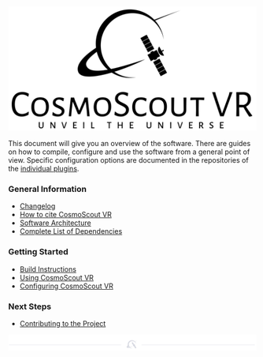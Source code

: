 <p align="center"> 
  <img src ="../resources/logo/large.svg" />
</p>

This document will give you an overview of the software.
There are guides on how to compile, configure and use the software from a general point of view.
Specific configuration options are documented in the repositories of the [individual plugins](../README.md#Plugins-for-CosmoScout-VR).

### General Information
* [Changelog](changelog.md)
* [How to cite CosmoScout VR](citation.md)
* [Software Architecture](architecture.md)
* [Complete List of Dependencies](dependencies.md)

### Getting Started
* [Build Instructions](install.md)
* [Using CosmoScout VR](using.md)
* [Configuring CosmoScout VR](configuring.md)

### Next Steps
* [Contributing to the Project](contributing.md)

<p align="center"><img src ="img/hr.svg"/></p>